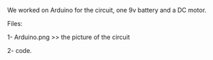 We worked on Arduino for the circuit, one 9v battery and a DC motor.

Files:

1- Arduino.png >> the picture of the circuit

2- code.
